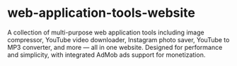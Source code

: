 # web-application-tools-website
A collection of multi-purpose web application tools including image compressor, YouTube video downloader, Instagram photo saver, YouTube to MP3 converter, and more — all in one website. Designed for performance and simplicity, with integrated AdMob ads support for monetization.
